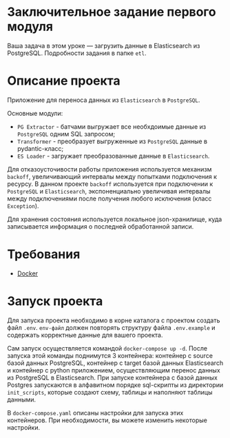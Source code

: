 # Заключительное задание первого модуля

Ваша задача в этом уроке — загрузить данные в Elasticsearch из PostgreSQL. Подробности задания в папке `etl`.

# Описание проекта

Приложение для переноса данных из `Elasticsearch` в `PostgreSQL`. 

Основные модули:
- `PG Extractor` - батчами выгружает все необхдоимые данные из `PostgreSQL` одним SQL запросом;
- `Transformer` - преобразует выгруженные из `PostgreSQL` данные в pydantic-класс;
- `ES Loader` - загружает преобразованные данные в `Elasticsearch`.

Для отказоусточивости работы приложения используется механизм `backoff`, увеличивающий интервалы между попытками подключения к ресурсу. В данном проекте `backoff` используется при подключении к `PostgreSQL` и `Elasticsearch`, экспоненциально увеличивая интервалы между подключениями после получения любого исключения (класс `Exception`).

Для хранения состояния используется локальное json-хранилище, куда записывается информация о последней обработанной записи.

# Требования
- [Docker](https://www.docker.com/)


# Запуск проекта

Для запуска проекта необходимо в корне каталога с проектом создать файл `.env`. `env-файл` должен повторять структуру файла `.env.example` и содержать корректные данные для вашего проекта. 

Сам запуск осуществляется командой `docker-compose up -d`. После запуска этой команды поднимутся 3 контейнера: контейнер с source базой данных PostgreSQL, контейнер с target базой данных Elasticsearch и контейнер с python приложением, осуществляющим перенос данных из PostgreSQL в Elasticsearch. При запуске контейнера с базой данных Postgres запускаются в алфавитном порядке sql-скрипты из директории `init_scripts`, которые создают схему, таблицы и наполняют таблицы данными.

В `docker-compose.yaml` описаны настройки для запуска этих контейнеров. При необходимости, вы можете изменить некоторые настройки. 

